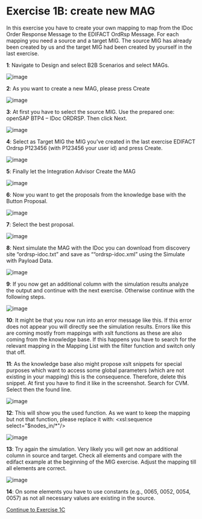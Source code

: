 # **Exercise 1B: create new MAG**

In this exercise you have to create your own mapping to map from the IDoc Order Response Message to the EDIFACT OrdRsp Message. For each mapping you need a source and a target MIG. The source MIG has already been created by us and the target MIG had been created by yourself in the last exercise.


**1**: Navigate to Design and select B2B Scenarios and select MAGs.

![image](../1/assets/3.1.png)


**2**: As you want to create a new MAG, please press Create

![image](../1/assets/3.2.png)


**3**: At first you have to select the source MIG. Use the prepared one: openSAP BTP4 – IDoc ORDRSP. Then click Next.

![image](../1/assets/3.3.png)


**4**: Select as Target MIG the MIG you’ve created in the last exercise EDIFACT Ordrsp P123456 (with P123456 your user id) and press Create.

![image](../1/assets/3.4.png)


**5**: Finally let the Integration Advisor Create the MAG

![image](../1/assets/3.5.png)


**6**: Now you want to get the proposals from the knowledge base with the Button Proposal.

![image](../1/assets/3.6.png)


**7**: Select the best proposal.

![image](../1/assets/3.7.png)


**8**: Next simulate the MAG with the IDoc you can download from discovery site “ordrsp-idoc.txt” and save as ““ordrsp-idoc.xml” using the Simulate with Payload Data.

![image](../1/assets/3.8.png)


**9**: If you now get an additional column with the simulation results analyze the output and continue with the next exercise. Otherwise continue with the following steps.

![image](../1/assets/3.9.png)



**10**: It might be that you now run into an error message like this. If this error does not appear you will directly see the simulation results. Errors like this are coming mostly from mappings with xslt functions as these are also coming from the knowledge base. If this happens you have to search for the relevant mapping in the Mapping List with the filter function and switch only that off.



**11**: As the knowledge base also might propose xslt snippets for special purposes which want to access some global parameters (which are not existing in your mapping) this is the consequence. Therefore, delete this snippet. At first you have to find it like in the screenshot. Search for CVM. Select then the found line.

![image](../1/assets/3.11.png)


**12**: This will show you the used function. As we want to keep the mapping but not that function, please replace it with: <xsl:sequence select="$nodes_in/*"/>

![image](../1/assets/3.12.png)


**13**: Try again the simulation. Very likely you will get now an additional column in source and target. Check all elements and compare with the edifact example at the beginning of the MIG exercise. Adjust the mapping till all elements are correct.

![image](../1/assets/3.13.png)


**14**: On some elements you have to use constants (e.g., 0065, 0052, 0054, 0057) as not all necessary values are existing in the source.

[Continue to Exercise 1C](../4/README.md)
